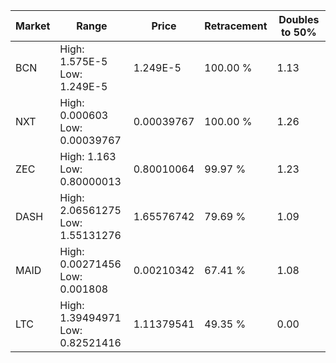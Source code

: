 | Market | Range | Price| Retracement | Doubles to 50% |
| --- | --- | --- | --- | --- |
| BCN | High: 1.575E-5<br />Low: 1.249E-5 | 1.249E-5 | 100.00 % | 1.13 |
| NXT | High: 0.000603<br />Low: 0.00039767 | 0.00039767 | 100.00 % | 1.26 |
| ZEC | High: 1.163<br />Low: 0.80000013 | 0.80010064 | 99.97 % | 1.23 |
| DASH | High: 2.06561275<br />Low: 1.55131276 | 1.65576742 | 79.69 % | 1.09 |
| MAID | High: 0.00271456<br />Low: 0.001808 | 0.00210342 | 67.41 % | 1.08 |
| LTC | High: 1.39494971<br />Low: 0.82521416 | 1.11379541 | 49.35 % | 0.00 |
